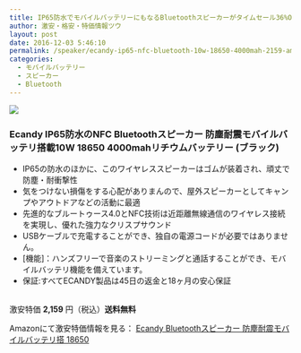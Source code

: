 ```yaml
---
title: IP65防水でモバイルバッテリーにもなるBluetoothスピーカーがタイムセール36%OFF特価2,159円！送料無料！
author: 激安・格安・特価情報ツウ
layout: post
date: 2016-12-03 5:46:10
permalink: /speaker/ecandy-ip65-nfc-bluetooth-10w-18650-4000mah-2159-amazon.html
categories:
  - モバイルバッテリー
  - スピーカー
  - Bluetooth
---
```


<div class="img-bg2 img_L">
<a  href="https://www.amazon.co.jp/gp/product/B019RP3YQU/ref=as_li_qf_sp_asin_il?ie=UTF8&camp=247&creative=1211&creativeASIN=B019RP3YQU&linkCode=as2&tag=tokkajohotsu-22" target="_blank"><img border="0" src="http://ws-fe.amazon-adsystem.com/widgets/q?_encoding=UTF8&ASIN=B019RP3YQU&Format=_SL250_&ID=AsinImage&MarketPlace=JP&ServiceVersion=20070822&WS=1&tag=tokkajohotsu-22" ></a><img src="http://ir-jp.amazon-adsystem.com/e/ir?t=tokkajohotsu-22&l=as2&o=9&a=B019RP3YQU" width="1" height="1" border="0" alt="" style="border:none !important; margin:0px !important;" />
</div>

### Ecandy IP65防水のNFC Bluetoothスピーカー 防塵耐震モバイルバッテリ搭載10W 18650 4000mahリチウムバッテリー (ブラック)
<!--more-->

* IP65の防水のほかに、このワイヤレススピーカーはゴムが装着され、頑丈で防塵・耐衝撃性
* 気をつけない損傷をする心配がありまんので、屋外スピーカーとしてキャンプやアウトドアなどの活動に最適
* 先進的なブルートゥース4.0とNFC技術は近距離無線通信のワイヤレス接続を実現し、優れた強力なクリスプサウンド
* USBケーブルで充電することができ、独自の電源コードが必要ではありません。
* [機能]：ハンズフリーで音楽のストリーミングと通話することができ、モバイルバッテリ機能を備えています。
* 保証:すべてECANDY製品は45日の返金と18ヶ月の安心保証

<br clear="all" />激安特価 <span class="tokka-price"><strong>2,159</strong></span> 円（税込）**送料無料**

Amazonにて激安特価情報を見る： <span class="fs150p"><a href="https://www.amazon.co.jp/gp/product/B019RP3YQU/ref=as_li_qf_sp_asin_il?ie=UTF8&camp=247&creative=1211&creativeASIN=B019RP3YQU&linkCode=as2&tag=tokkajohotsu-22" target="_blank">Ecandy Bluetoothスピーカー 防塵耐震モバイルバッテリ搭 18650</a></span>
